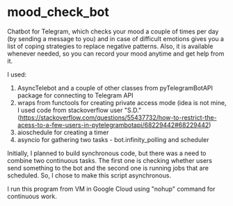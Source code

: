# mood_check_bot
Chatbot for Telegram, which checks your mood a couple of times per day (by sending a message to you) and in case of difficult emotions gives you a list of coping strategies to replace negative patterns. Also, it is available whenever needed, so you can record your mood anytime and get help from it.

I used:
1. AsyncTelebot and a couple of other classes from pyTelegramBotAPI package for connecting to Telegram API
2. wraps from functools for creating private access mode (idea is not mine, I used code from stackoverflow user "S.D." (https://stackoverflow.com/questions/55437732/how-to-restrict-the-acess-to-a-few-users-in-pytelegrambotapi/68229442#68229442)
3. aioschedule for creating a timer
4. asyncio for gathering two tasks - bot.infinity_polling and scheduler

Initially, I planned to build synchronous code, but there was a need to combine two continuous tasks. The first one is checking whether users send something to the bot and the second one is running jobs that are scheduled. So, I chose to make this script asynchronous.

I run this program from VM in Google Cloud using "nohup" command for continuous work.
